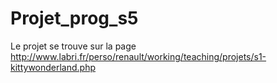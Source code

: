 # Projet_prog_s5

Le projet se trouve sur la page http://www.labri.fr/perso/renault/working/teaching/projets/s1-kittywonderland.php

